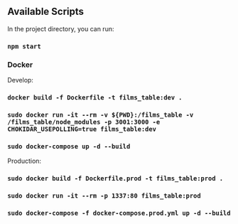 ## Available Scripts

In the project directory, you can run:

### `npm start`


### Docker

Develop:
### `docker build -f Dockerfile -t films_table:dev .`

### `sudo docker run -it --rm -v ${PWD}:/films_table -v /films_table/node_modules -p 3001:3000 -e CHOKIDAR_USEPOLLING=true films_table:dev`

### `sudo docker-compose up -d --build`

Production:
### `sudo docker build -f Dockerfile.prod -t films_table:prod . `

### `sudo docker run -it --rm -p 1337:80 films_table:prod`

### `sudo docker-compose -f docker-compose.prod.yml up -d --build`